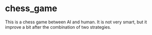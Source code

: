 # chess_game
This is a chess game between AI and human.
It is not very smart, but it improve a bit after the combination of two strategies.

